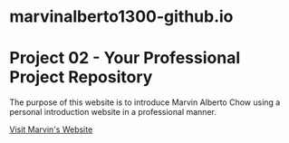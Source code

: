# marvinalberto1300-github.io
# Project 02 - Your Professional Project Repository

The purpose of this website is to introduce Marvin Alberto Chow using a personal introduction website in a professional manner.

[Visit Marvin's Website](https://marvinalberto1300.github.io/marvinalberto1300-github.io/)
